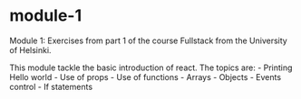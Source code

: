 # module-1
Module 1: Exercises from part 1 of the course Fullstack from the University of Helsinki.

This module tackle the basic introduction of react.
The topics are:
    - Printing Hello world
    - Use of props
    - Use of functions
    - Arrays
    - Objects
    - Events control
    - If statements
